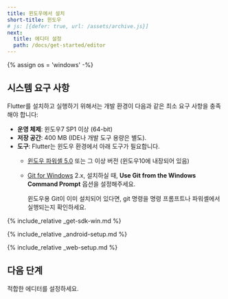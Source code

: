 ```yaml
---
title: 윈도우에서 설치
short-title: 윈도우
# js: [{defer: true, url: /assets/archive.js}]
next:
  title: 에디터 설정
  path: /docs/get-started/editor
---
```


{% assign os = 'windows' -%}

## 시스템 요구 사항

Flutter를 설치하고 실행하기 위해서는 
개발 환경이 다음과 같은 최소 요구 사항을 충족해야 합니다:

- **운영 체제**: 윈도우7 SP1 이상 (64-bit)
- **저장 공간**: 400 MB (IDE나 개발 도구 용량은 별도).
- **도구**: Flutter는 윈도우 환경에서 아래 도구가 필요합니다.
  - [윈도우 파워셸 5.0][] 또는 그 이상 버전 (윈도우10에 내장되어 있음)
  - [Git for Windows][] 2.x, 
    설치하실 때, **Use Git from the Windows Command Prompt** 옵션을 설정해주세요.

     윈도우용 Git이 이미 설치되어 있다면, 
     git 명령을 명령 프롬프트나 파워셸에서 
     실행되는지 확인하세요.

{% include_relative _get-sdk-win.md %}

{% include_relative _android-setup.md %}

{% include_relative _web-setup.md %}

## 다음 단계

적합한 에디터를 설정하세요.

[Git for Windows]: https://git-scm.com/download/win
[윈도우 파워셸 5.0]: https://docs.microsoft.com/en-us/powershell/scripting/setup/installing-windows-powershell
